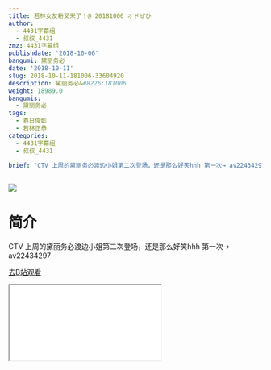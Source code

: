 ```yaml
---
title: 若林女友粉又来了！@ 20181006 オドぜひ
author:
  - 4431字幕组
  - 叔叔_4431
zmz: 4431字幕组
publishdate: '2018-10-06'
bangumi: 黛丽务必
date: '2018-10-11'
slug: 2018-10-11-181006-33604920
description: 黛丽务必&#8226;181006
weight: 18989.0
bangumis:
  - 黛丽务必
tags:
  - 春日俊彰
  - 若林正恭
categories:
  - 4431字幕组
  - 叔叔_4431

brief: "CTV 上周的黛丽务必渡边小姐第二次登场，还是那么好笑hhh 第一次→ av22434297"
---
```

![](https://i.imgur.com/CzePdPr.jpg)
# 简介  
CTV
上周的黛丽务必渡边小姐第二次登场，还是那么好笑hhh
第一次→　av22434297  

[去B站观看](https://www.bilibili.com/video/av33604920/)
<div class ="resp-container"><iframe class="testiframe" src="//player.bilibili.com/player.html?aid=33604920"", scrolling="no", allowfullscreen="true" > </iframe></div> 

